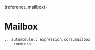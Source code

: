 (reference_mailbox)=

# Mailbox

```{eval-rst}
.. automodule:: expression.core.mailbox
    :members:
```